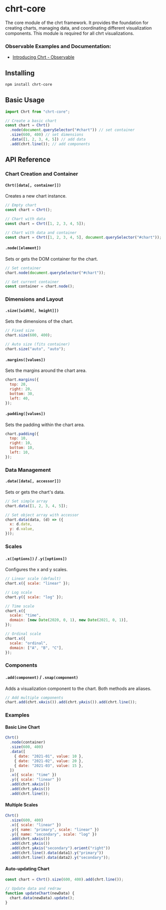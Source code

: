 # chrt-core

The core module of the chrt framework. It provides the foundation for creating charts, managing data, and coordinating different visualization components. This module is required for all chrt visualizations.

### Observable Examples and Documentation:

- [Introducing Chrt - Observable](https://observablehq.com/@chrt/introducing-chrt?collection=@chrt/chrt)

## Installing

```bash
npm install chrt-core
```

## Basic Usage

```js
import Chrt from "chrt-core";

// Create a basic chart
const chart = Chrt()
  .node(document.querySelector("#chart")) // set container
  .size(600, 400) // set dimensions
  .data([1, 2, 3, 4, 5]) // add data
  .add(chrt.line()); // add components
```

## API Reference

### Chart Creation and Container

#### `Chrt([data[, container]])`

Creates a new chart instance.

```js
// Empty chart
const chart = Chrt();

// Chart with data
const chart = Chrt([1, 2, 3, 4, 5]);

// Chart with data and container
const chart = Chrt([1, 2, 3, 4, 5], document.querySelector("#chart"));
```

#### `.node([element])`

Sets or gets the DOM container for the chart.

```js
// Set container
chart.node(document.querySelector("#chart"));

// Get current container
const container = chart.node();
```

### Dimensions and Layout

#### `.size([width[, height]])`

Sets the dimensions of the chart.

```js
// Fixed size
chart.size(600, 400);

// Auto size (fits container)
chart.size("auto", "auto");
```

#### `.margins([values])`

Sets the margins around the chart area.

```js
chart.margins({
  top: 20,
  right: 20,
  bottom: 30,
  left: 40,
});
```

#### `.padding([values])`

Sets the padding within the chart area.

```js
chart.padding({
  top: 10,
  right: 10,
  bottom: 10,
  left: 10,
});
```

### Data Management

#### `.data([data[, accessor]])`

Sets or gets the chart's data.

```js
// Set simple array
chart.data([1, 2, 3, 4, 5]);

// Set object array with accessor
chart.data(data, (d) => ({
  x: d.date,
  y: d.value,
}));
```

### Scales

#### `.x([options])` / `.y([options])`

Configures the x and y scales.

```js
// Linear scale (default)
chart.x({ scale: "linear" });

// Log scale
chart.y({ scale: "log" });

// Time scale
chart.x({
  scale: "time",
  domain: [new Date(2020, 0, 1), new Date(2021, 0, 1)],
});

// Ordinal scale
chart.x({
  scale: "ordinal",
  domain: ["A", "B", "C"],
});
```

### Components

#### `.add(component)` / `.snap(component)`

Adds a visualization component to the chart. Both methods are aliases.

```js
// Add multiple components
chart.add(chrt.xAxis()).add(chrt.yAxis()).add(chrt.line());
```

### Examples

#### Basic Line Chart

```js
Chrt()
  .node(container)
  .size(600, 400)
  .data([
    { date: "2021-01", value: 10 },
    { date: "2021-02", value: 20 },
    { date: "2021-03", value: 15 },
  ])
  .x({ scale: "time" })
  .y({ scale: "linear" })
  .add(chrt.xAxis())
  .add(chrt.yAxis())
  .add(chrt.line());
```

#### Multiple Scales

```js
Chrt()
  .size(600, 400)
  .x({ scale: "linear" })
  .y({ name: "primary", scale: "linear" })
  .y({ name: "secondary", scale: "log" })
  .add(chrt.xAxis())
  .add(chrt.yAxis())
  .add(chrt.yAxis("secondary").orient("right"))
  .add(chrt.line().data(data1).y("primary"))
  .add(chrt.line().data(data2).y("secondary"));
```

#### Auto-updating Chart

```js
const chart = Chrt().size(600, 400).add(chrt.line());

// Update data and redraw
function updateChart(newData) {
  chart.data(newData).update();
}
```
